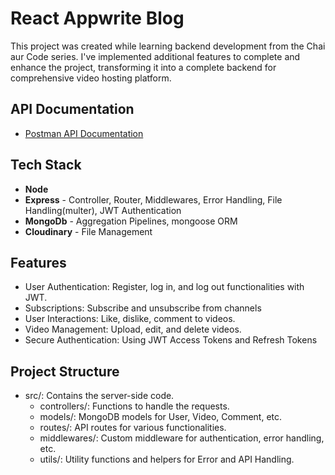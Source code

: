 # React Appwrite Blog
This project was created while learning backend development from the Chai aur Code series. I've implemented additional features to complete and enhance the project, transforming it into a complete backend for comprehensive video hosting platform. 

## API Documentation
- [Postman API Documentation]()
## Tech Stack
- **Node**
- **Express** - Controller, Router, Middlewares,  Error Handling, File Handling(multer), JWT Authentication
- **MongoDb** - Aggregation Pipelines, mongoose ORM
- **Cloudinary** - File Management

## Features
- User Authentication: Register, log in, and log out functionalities with JWT.
- Subscriptions: Subscribe and unsubscribe from channels
- User Interactions: Like, dislike, comment to videos.
- Video Management: Upload, edit, and delete videos.
- Secure Authentication: Using JWT Access Tokens and Refresh Tokens

## Project Structure
- src/: Contains the server-side code.
  - controllers/: Functions to handle the requests.
  - models/: MongoDB models for User, Video, Comment, etc.
  - routes/: API routes for various functionalities.
  - middlewares/: Custom middleware for authentication, error handling, etc.
  - utils/: Utility functions and helpers for Error and API Handling.
